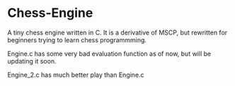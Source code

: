 Chess-Engine
============

A tiny chess engine written in C.
It is a derivative of MSCP, but rewritten for beginners trying to learn chess programmming.

Engine.c has some very bad evaluation function as of now, but will be updating it soon.

Engine_2.c has much better play than Engine.c
